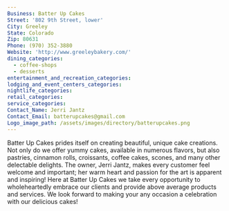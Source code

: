 ```yaml
---
Business: Batter Up Cakes
Street: '802 9th Street, lower'
City: Greeley
State: Colorado
Zip: 80631
Phone: (970) 352-3880
Website: 'http://www.greeleybakery.com/'
dining_categories:
  - coffee-shops
  - desserts
entertainment_and_recreation_categories:
lodging_and_event_centers_categories:
nightlife_categories:
retail_categories:
service_categories:
Contact_Name: Jerri Jantz
Contact_Email: batterupcakes@gmail.com
Logo_image_path: /assets/images/directory/batterupcakes.png
---
```



Batter Up Cakes prides itself on creating beautiful, unique cake creations. Not only do we offer yummy cakes, available in numerous flavors, but also pastries, cinnamon rolls, croissants, coffee cakes, scones, and many other delectable delights. The owner, Jerri Jantz, makes every customer feel welcome and important; her warm heart and passion for the art is apparent and inspiring! Here at Batter Up Cakes we take every opportunity to wholeheartedly embrace our clients and provide above average products and services. We look forward to making your any occasion a celebration with our delicious cakes!